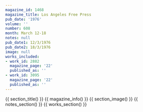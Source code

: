 ```yaml
---
magazine_id: 1468
magazine_title: Los Angeles Free Press
pub_date: '1976'
volume: ''
number: 608
month: March 12-18
notes: null
pub_date1: 12/3/1976
pub_date2: 18/3/1976
image: null
works_included:
- work_id: 2882
  magazine_page: '22'
  published_as: ''
- work_id: 3095
  magazine_page: '22'
  published_as: ''
---
```


{{ section_title() }}
{{ magazine_info() }}
{{ section_image() }}
{{ notes_section() }}
{{ works_section() }}

